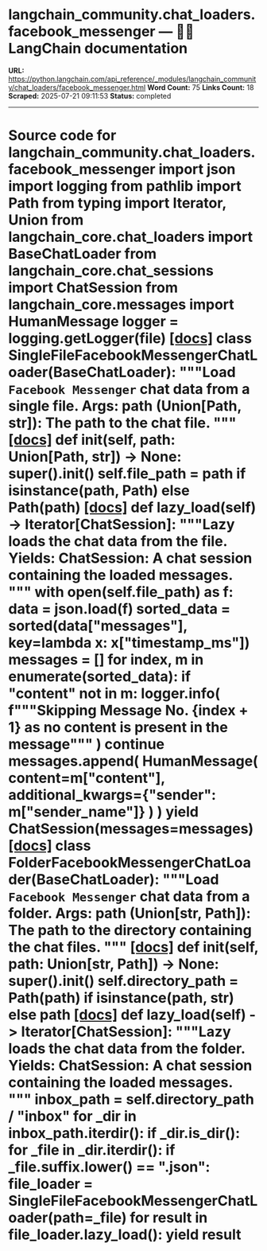 # langchain_community.chat_loaders.facebook_messenger — 🦜🔗 LangChain  documentation

**URL:** https://python.langchain.com/api_reference/_modules/langchain_community/chat_loaders/facebook_messenger.html
**Word Count:** 75
**Links Count:** 18
**Scraped:** 2025-07-21 09:11:53
**Status:** completed

---

# Source code for langchain\_community.chat\_loaders.facebook\_messenger               import json     import logging     from pathlib import Path     from typing import Iterator, Union          from langchain_core.chat_loaders import BaseChatLoader     from langchain_core.chat_sessions import ChatSession     from langchain_core.messages import HumanMessage          logger = logging.getLogger(__file__)                              [[docs]](https://python.langchain.com/api_reference/community/chat_loaders/langchain_community.chat_loaders.facebook_messenger.SingleFileFacebookMessengerChatLoader.html#langchain_community.chat_loaders.facebook_messenger.SingleFileFacebookMessengerChatLoader)     class SingleFileFacebookMessengerChatLoader(BaseChatLoader):         """Load `Facebook Messenger` chat data from a single file.              Args:             path (Union[Path, str]): The path to the chat file.              """                         [[docs]](https://python.langchain.com/api_reference/community/chat_loaders/langchain_community.chat_loaders.facebook_messenger.SingleFileFacebookMessengerChatLoader.html#langchain_community.chat_loaders.facebook_messenger.SingleFileFacebookMessengerChatLoader.__init__)         def __init__(self, path: Union[Path, str]) -> None:             super().__init__()             self.file_path = path if isinstance(path, Path) else Path(path)                                        [[docs]](https://python.langchain.com/api_reference/community/chat_loaders/langchain_community.chat_loaders.facebook_messenger.SingleFileFacebookMessengerChatLoader.html#langchain_community.chat_loaders.facebook_messenger.SingleFileFacebookMessengerChatLoader.lazy_load)         def lazy_load(self) -> Iterator[ChatSession]:             """Lazy loads the chat data from the file.                  Yields:                 ChatSession: A chat session containing the loaded messages.                  """             with open(self.file_path) as f:                 data = json.load(f)             sorted_data = sorted(data["messages"], key=lambda x: x["timestamp_ms"])             messages = []             for index, m in enumerate(sorted_data):                 if "content" not in m:                     logger.info(                         f"""Skipping Message No.                         {index + 1} as no content is present in the message"""                     )                     continue                 messages.append(                     HumanMessage(                         content=m["content"], additional_kwargs={"sender": m["sender_name"]}                     )                 )             yield ChatSession(messages=messages)                                                            [[docs]](https://python.langchain.com/api_reference/community/chat_loaders/langchain_community.chat_loaders.facebook_messenger.FolderFacebookMessengerChatLoader.html#langchain_community.chat_loaders.facebook_messenger.FolderFacebookMessengerChatLoader)     class FolderFacebookMessengerChatLoader(BaseChatLoader):         """Load `Facebook Messenger` chat data from a folder.              Args:             path (Union[str, Path]): The path to the directory                 containing the chat files.              """                         [[docs]](https://python.langchain.com/api_reference/community/chat_loaders/langchain_community.chat_loaders.facebook_messenger.FolderFacebookMessengerChatLoader.html#langchain_community.chat_loaders.facebook_messenger.FolderFacebookMessengerChatLoader.__init__)         def __init__(self, path: Union[str, Path]) -> None:             super().__init__()             self.directory_path = Path(path) if isinstance(path, str) else path                                        [[docs]](https://python.langchain.com/api_reference/community/chat_loaders/langchain_community.chat_loaders.facebook_messenger.FolderFacebookMessengerChatLoader.html#langchain_community.chat_loaders.facebook_messenger.FolderFacebookMessengerChatLoader.lazy_load)         def lazy_load(self) -> Iterator[ChatSession]:             """Lazy loads the chat data from the folder.                  Yields:                 ChatSession: A chat session containing the loaded messages.                  """             inbox_path = self.directory_path / "inbox"             for _dir in inbox_path.iterdir():                 if _dir.is_dir():                     for _file in _dir.iterdir():                         if _file.suffix.lower() == ".json":                             file_loader = SingleFileFacebookMessengerChatLoader(path=_file)                             for result in file_loader.lazy_load():                                 yield result